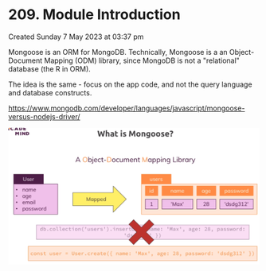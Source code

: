 # 209. Module Introduction
Created Sunday 7 May 2023 at 03:37 pm

Mongoose is an ORM for MongoDB. Technically, Mongoose is a an Object-Document Mapping (ODM) library, since MongoDB is not a "relational" database (the R in ORM).

The idea is the same - focus on the app code, and not the query language and database constructs.

https://www.mongodb.com/developer/languages/javascript/mongoose-versus-nodejs-driver/

![](../../../../assets/209_Module_Introduction-image-1-a636de25.png)